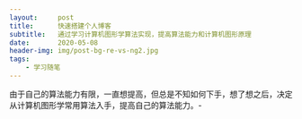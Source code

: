 ```yaml
---
layout:     post
title:      快速搭建个人博客
subtitle:   通过学习计算机图形学算法实现，提高算法能力和计算机图形原理
date:       2020-05-08
header-img: img/post-bg-re-vs-ng2.jpg
tags:
    - 学习随笔
---
```

由于自己的算法能力有限，一直想提高，但总是不知如何下手，想了想之后，决定从计算机图形学常用算法入手，提高自己的算法能力。-